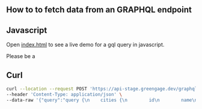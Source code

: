 ## How to to fetch data from an GRAPHQL endpoint

## Javascript
Open [index.html](index.html) to see a live demo for a gql query in javascript.

Please be a

## Curl
```bash 
curl --location --request POST 'https://api-stage.greengage.dev/graphql' \
--header 'Content-Type: application/json' \
--data-raw '{"query":"query {\n    cities {\n        id\n        name\n    }\n}","variables":{}}'
```
